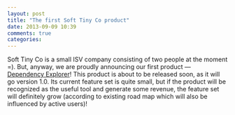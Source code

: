 ```yaml
---
layout: post
title: "The first Soft Tiny Co product"
date: 2013-09-09 10:39
comments: true
categories:
---
```


Soft Tiny Co is a small ISV company consisting of two people at the moment =). But, anyway, we are proudly announcing our first product — [Dependency Explorer](/products/dependency-explorer)! This product is about to be released soon, as it will go version 1.0. Its current feature set is quite small, but if the product will be recognized as the useful tool and generate some revenue, the feature set will definitely grow (according to existing road map which will also be influenced by active users)!



